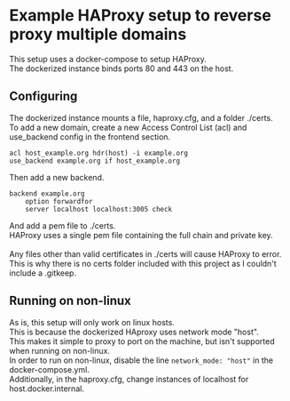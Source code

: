 # Example HAProxy setup to reverse proxy multiple domains
This setup uses a docker-compose to setup HAProxy.<br>
The dockerized instance binds ports 80 and 443 on the host.<br>

## Configuring
The dockerized instance mounts a file, haproxy.cfg, and a folder ./certs.<br>
To add a new domain, create a new Access Control List (acl) and use_backend config in the frontend section.<br>
```
acl host_example.org hdr(host) -i example.org
use_backend example.org if host_example.org
```
Then add a new backend.
```
backend example.org
    option forwardfor
    server localhost localhost:3005 check
```
And add a pem file to ./certs.<br>
HAProxy uses a single pem file containing the full chain and private key.<br>
<br>
Any files other than valid certificates in ./certs will cause HAProxy to error.<br>
This is why there is no certs folder included with this project as I couldn't include a .gitkeep.<br>

## Running on non-linux
As is, this setup will only work on linux hosts.<br>
This is because the dockerized HAproxy uses network mode "host".<br>
This makes it simple to proxy to port on the machine, but isn't supported when running on non-linux.<br>
In order to run on non-linux, disable the line ```network_mode: "host"``` in the docker-compose.yml.<br>
Additionally, in the haproxy.cfg, change instances of localhost for host.docker.internal.
